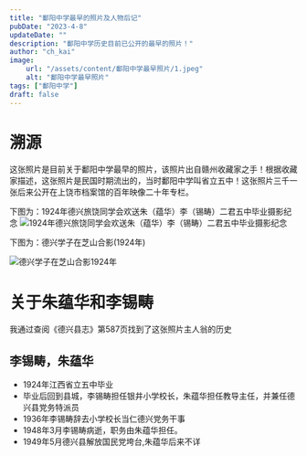 ```yaml
---
title: "鄱阳中学最早的照片及人物后记"
pubDate: "2023-4-8"
updateDate: ""
description: "鄱阳中学历史目前已公开的最早的照片！"
author: "ch_kai"
image: 
    url: "/assets/content/鄱阳中学最早照片/1.jpeg"
    alt: "鄱阳中学最早照片"
tags: ["鄱阳中学"]
draft: false
---
```

# 溯源

这张照片是目前关于鄱阳中学最早的照片，该照片出自赣州收藏家之手！根据收藏家描述，这张照片是民国时期流出的，当时鄱阳中学叫省立五中！这张照片三千一张后来公开在上饶市档案馆的百年映像二十年专栏。

 下图为：1924年德兴旅饶同学会欢送朱（蕴华）李（锡畴）二君五中毕业摄影纪念
<img data-src="/assets/content/鄱阳中学最早照片/1.jpeg" alt="1924年德兴旅饶同学会欢送朱（蕴华）李（锡畴）二君五中毕业摄影纪念"/>

 下图为：德兴学子在芝山合影(1924年)

<img data-src="/assets/content/鄱阳中学最早照片/2.jpeg" alt="德兴学子在芝山合影1924年"/>

# 关于朱蕴华和李锡畴

我通过查阅《德兴县志》第587页找到了这张照片主人翁的历史

## 李锡畴，朱蕴华

+ 1924年江西省立五中毕业
+ 毕业后回到县城，李锡畴担任银井小学校长，朱蕴华担任教导主任，并兼任德兴县党务特派员
+ 1936年李锡畴辞去小学校长当仁德兴党务干事
+ 1948年3月李锡畴病逝，职务由朱蕴华担任。
+ 1949年5月德兴县解放国民党垮台,朱蕴华后来不详

